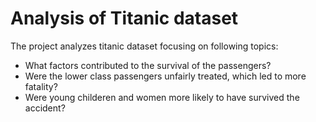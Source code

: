 # Analysis of Titanic dataset
The project analyzes titanic dataset focusing on following topics:
- What factors contributed to the survival of the passengers?
- Were the lower class passengers unfairly treated, which led to more fatality?
- Were young childeren and women more likely to have survived the accident?

